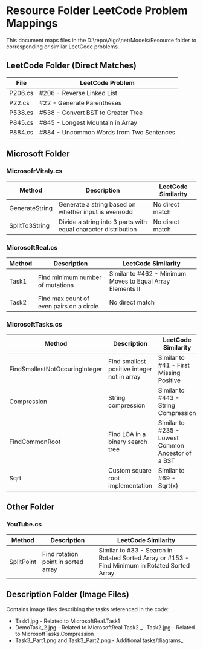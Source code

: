 # Resource Folder LeetCode Problem Mappings

This document maps files in the D:\repo\Algo\net\Models\Resource folder to corresponding or similar LeetCode problems.

## LeetCode Folder (Direct Matches)

| File | LeetCode Problem |
|------|------------------|
| P206.cs | #206 - Reverse Linked List |
| P22.cs | #22 - Generate Parentheses |
| P538.cs | #538 - Convert BST to Greater Tree |
| P845.cs | #845 - Longest Mountain in Array |
| P884.cs | #884 - Uncommon Words from Two Sentences |

## Microsoft Folder

### MicrosofrVitaly.cs
| Method | Description | LeetCode Similarity |
|--------|-------------|---------------------|
| GenerateString | Generate a string based on whether input is even/odd | No direct match |
| SplitTo3String | Divide a string into 3 parts with equal character distribution | No direct match |

### MicrosoftReal.cs
| Method | Description | LeetCode Similarity |
|--------|-------------|---------------------|
| Task1 | Find minimum number of mutations | Similar to #462 - Minimum Moves to Equal Array Elements II |
| Task2 | Find max count of even pairs on a circle | No direct match |

### MicrosoftTasks.cs
| Method | Description | LeetCode Similarity |
|--------|-------------|---------------------|
| FindSmallestNotOccuringInteger | Find smallest positive integer not in array | Similar to #41 - First Missing Positive |
| Compression | String compression | Similar to #443 - String Compression |
| FindCommonRoot | Find LCA in a binary search tree | Similar to #235 - Lowest Common Ancestor of a BST |
| Sqrt | Custom square root implementation | Similar to #69 - Sqrt(x) |

## Other Folder

### YouTube.cs
| Method | Description | LeetCode Similarity |
|--------|-------------|---------------------|
| SplitPoint | Find rotation point in sorted array | Similar to #33 - Search in Rotated Sorted Array or #153 - Find Minimum in Rotated Sorted Array |

## Description Folder (Image Files)
Contains image files describing the tasks referenced in the code:
- Task1.jpg - Related to MicrosoftReal.Task1
- DemoTask_2.jpg - Related to MicrosoftReal.Task2
_- Task2.jpg - Related to MicrosoftTasks.Compression
- Task3_Part1.png and Task3_Part2.png - Additional tasks/diagrams_
